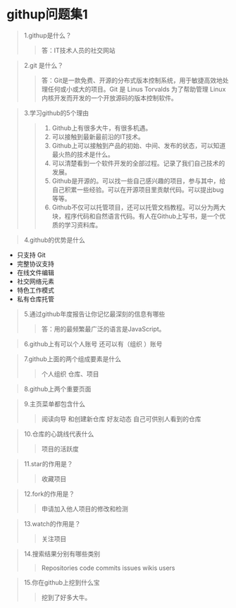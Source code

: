 # githup问题集1
>1.githup是什么？
>> 答：IT技术人员的社交网站

>2.git 是什么？
>> 答：Git是一款免费、开源的分布式版本控制系统，用于敏捷高效地处理任何或小或大的项目。Git 是 Linus Torvalds 为了帮助管理 Linux 内核开发而开发的一个开放源码的版本控制软件。

>3.学习github的5个理由
>>1. Github上有很多大牛，有很多机遇。
>>2. 可以接触到最新最前沿的IT技术。
>>3. Github上可以接触到产品的初始、中间、发布的状态，可以知道最火热的技术是什么。
>>4. 可以清楚看到一个软件开发的全部过程。记录了我们自己技术的发展。
>>5. Github是开源的。可以找一些自己感兴趣的项目，参与其中，给自己积累一些经验。可以在开源项目里贡献代码。可以提出bug等等。
>>6. Github不仅可以托管项目，还可以托管文档教程。可以分为两大块，程序代码和自然语言代码。有人在Github上写书，是一个优质的学习资料库。

>4.github的优势是什么
 * 只支持 Git
 * 完整协议支持
 * 在线文件编辑
 * 社交网络元素
 * 特色工作模式
 * 私有仓库托管
 
>5.通过github年度报告让你记忆最深刻的信息有哪些
>> 答：用的最频繁最广泛的语言是JavaScript。

>6.github上有可以个人账号 还可以有（组织 ）账号

>7.github上面的两个组成要素是什么
>>个人组织   仓库、项目

>8.github上两个重要页面

>9.主页菜单都包含什么
>>阅读向导 和创建新仓库  好友动态  自己可供别人看到的仓库

>10.仓库的心跳线代表什么
>>项目的活跃度

>11.star的作用是？
>>收藏项目

>12.fork的作用是？
>>申请加入他人项目的修改和检测

>13.watch的作用是？
>>关注项目

>14.搜索结果分别有哪些类别
>>Repositories   code   commits    issues   wikis   users

>15.你在github上挖到什么宝
>>挖到了好多大牛。



